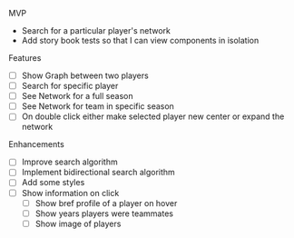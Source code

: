 MVP
- Search for a particular player's network
- Add story book tests so that I can view components in isolation 

Features
- [ ] Show Graph between two players
- [ ] Search for specific player
- [ ] See Network for a full season
- [ ] See Network for team in specific season
- [ ] On double click either make selected player new center or expand the network

Enhancements
- [ ] Improve search algorithm
- [ ] Implement bidirectional search algorithm
- [ ] Add some styles
- [ ] Show information on click
    - [ ] Show bref profile of a player on hover
    - [ ] Show years players were teammates
    - [ ] Show image of players
